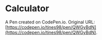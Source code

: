 # Calculator

A Pen created on CodePen.io. Original URL: [https://codepen.io/tines98/pen/QWGyBdN](https://codepen.io/tines98/pen/QWGyBdN).


